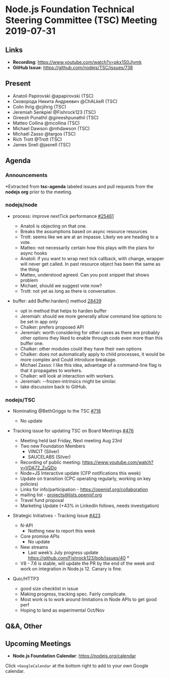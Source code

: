 # Node.js Foundation Technical Steering Committee (TSC) Meeting 2019-07-31

## Links

* **Recording**:  https://www.youtube.com/watch?v=pkx1S0Jlymk
* **GitHub Issue**: https://github.com/nodejs/TSC/issues/738

## Present

* Anatoli Papirovski @apapirovski (TSC)
* Сковорода Никита Андреевич @ChALkeR (TSC)
* Colin Ihrig @cjihrig (TSC)
* Jeremiah Senkpiel @Fishrock123 (TSC)
* Gireesh Punathil @gireeshpunathil (TSC)
* Matteo Collina @mcollina (TSC)
* Michael Dawson @mhdawson (TSC)
* Michaël Zasso @targos (TSC)
* Rich Trott @Trott (TSC)
* James Snell @jasnell (TSC)

## Agenda

### Announcements
 
*Extracted from **tsc-agenda** labeled issues and pull requests from the **nodejs org** prior to the meeting.

### nodejs/node

* process: improve nextTick performance [#25461](https://github.com/nodejs/node/pull/25461)
  * Anatoli is objecting on that one.
  * Breaks the assumptions based on async resource resources
  * Trott: seems like we are at an impasse. Likely we are heading to a vote.
  * Matteo: not necessarily certain how this plays with the plans for async hooks
  * Anatoli:  if you want to wrap next tick callback, with change, wrapper will never get
    called. In past resource object has been the same as the thing
  * Matteo, understood agreed. Can you post snippet that shows problem
  * Michael, should we suggest vote now?
  * Trott: not yet as long as there is conversation.
  
* buffer: add Buffer.harden() method [28439](https://github.com/nodejs/node/pull/28439)
  * opt in method that helps to harden buffer
  * Jeremiah: should we more generally allow command line options to be set in app only
  * Chalker: prefers proposed API
  * Jeremiah: worth considering for other cases as there are probably other options they liked
    to enable through code even more than this buffer one.
  * Chalker: other modules could they have their own options
  * Chalker: does not automatically apply to child processes, it would be more complex and
    Could introduce breakage.
  * Michael Zasso: I like this idea, advantage of a command-line flag is that it propagates
    to workers.
  * Chalker: will look at interaction with workers.
  * Jeremiah: --frozen-intrinsics might be similar.
  * take discussion back to GitHub. 

### nodejs/TSC

* Nominating @BethGriggs to the TSC [#718](https://github.com/nodejs/TSC/issues/718)
  * No update

* Tracking issue for updating TSC on Board Meetings 
[#476](https://github.com/nodejs/TSC/issues/476)
  * Meeting held last Friday, Next meeting Aug 23rd
  * Two new Foundation Members
    * VINCIT (Silver)
    * SAUCELABS (Silver)
  * Recording of public meeting: https://www.youtube.com/watch?v=VDA72_ZuQDo
  * Node+JS Interactive update (CFP notifications this week)
  * Update on transition (CPC operating regularly, working on key policies)
  * Links for info/participation - https://openjsf.org/collaboration
  * mailing list - projects@lists.openjsf.org
  * Travel fund proposal
  * Marketing Update (+43% in LinkedIn follows, needs investigation)
 

* Strategic Initiatives - Tracking Issue [#423](https://github.com/nodejs/TSC/issues/423)
  * N-API 
    * Nothing new to report this week 
  * Core promise APIs
    * No update
  * New streams
    * Last week’s July progress update https://github.com/Fishrock123/bob/issues/40 * 
  * V8 - 7.6 is stable, will update the PR by the end of the week and work on integration in 
    Node.js 12. Canary is fine.
* Quic/HTTP3
  * good size checklist in issue
  * Making progress, tracking spec. Fairly complicate.
  * Most work is to work around limitations in Node APIs to get good perf
  * Hoping to land as experimental Oct/Nov

## Q&A, Other

## Upcoming Meetings

* **Node.js Foundation Calendar**: https://nodejs.org/calendar

Click `+GoogleCalendar` at the bottom right to add to your own Google calendar.
